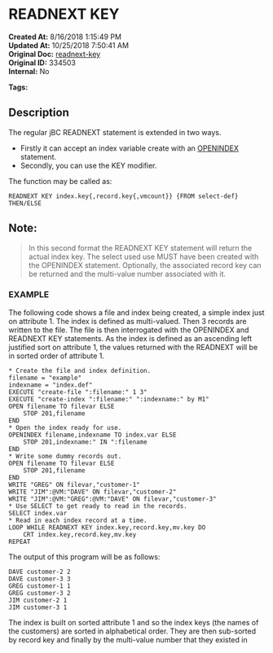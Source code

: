 # READNEXT KEY

**Created At:** 8/16/2018 1:15:49 PM  
**Updated At:** 10/25/2018 7:50:41 AM  
**Original Doc:** [readnext-key](https://docs.jbase.com/36868-jbase-basic/readnext-key)  
**Original ID:** 334503  
**Internal:** No  

**Tags:**
<badge text='jbc with indexes' vertical='middle' />
<badge text='file indexing' vertical='middle' />

## Description 

The regular jBC READNEXT statement is extended in two ways.

- Firstly it can accept an index variable create with an [OPENINDEX](openindex) statement.
- Secondly, you can use the KEY modifier.


The function may be called as:

```
READNEXT KEY index.key{,record.key{,vmcount}} {FROM select-def} THEN/ELSE
```



## Note: 


> In this second format the READNEXT KEY statement will return the actual index key. The select used use MUST have been created with the OPENINDEX statement. Optionally, the associated record key can be returned and the multi-value number associated with it.




### EXAMPLE

The following code shows a file and index being created, a simple index just on attribute 1. The index is defined as multi-valued. Then 3 records are written to the file. The file is then interrogated with the OPENINDEX and READNEXT KEY statements. As the index is defined as an ascending left justified sort on attribute 1, the values returned with the READNEXT will be in sorted order of attribute 1.

```
* Create the file and index definition.
filename = "example"
indexname = "index.def"
EXECUTE "create-file ":filename:" 1 3"
EXECUTE "create-index ":filename:" ":indexname:" by M1"
OPEN filename TO filevar ELSE
    STOP 201,filename
END
* Open the index ready for use.
OPENINDEX filename,indexname TO index.var ELSE
    STOP 201,indexname:" IN ":filename
END
* Write some dummy records out.
OPEN filename TO filevar ELSE
    STOP 201,filename
END
WRITE "GREG" ON filevar,"customer-1"
WRITE "JIM":@VM:"DAVE" ON filevar,"customer-2"
WRITE "JIM":@VM:"GREG":@VM:"DAVE" ON filevar,"customer-3"
* Use SELECT to get ready to read in the records.
SELECT index.var
* Read in each index record at a time.
LOOP WHILE READNEXT KEY index.key,record.key,mv.key DO
    CRT index.key,record.key,mv.key
REPEAT
```

The output of this program will be as follows:

```
DAVE customer-2 2
DAVE customer-3 3
GREG customer-1 1
GREG customer-3 2
JIM customer-2 1
JIM customer-3 1
```

The index is built on sorted attribute 1 and so the index keys (the names of the customers) are sorted in alphabetical order. They are then sub-sorted by record key and finally by the multi-value number that they existed in
